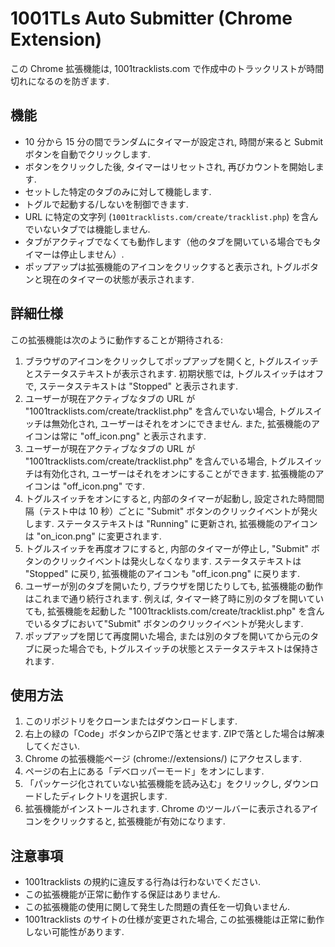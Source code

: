 # 1001TLs Auto Submitter (Chrome Extension)

この Chrome 拡張機能は, 1001tracklists.com で作成中のトラックリストが時間切れになるのを防ぎます.

## 機能

- 10 分から 15 分の間でランダムにタイマーが設定され, 時間が来ると Submit ボタンを自動でクリックします.
- ボタンをクリックした後, タイマーはリセットされ, 再びカウントを開始します.
- セットした特定のタブのみに対して機能します.
- トグルで起動する/しないを制御できます.
- URL に特定の文字列 (`1001tracklists.com/create/tracklist.php`) を含んでいないタブでは機能しません.
- タブがアクティブでなくても動作します（他のタブを開いている場合でもタイマーは停止しません）.
- ポップアップは拡張機能のアイコンをクリックすると表示され, トグルボタンと現在のタイマーの状態が表示されます.

## 詳細仕様

この拡張機能は次のように動作することが期待される:

1. ブラウザのアイコンをクリックしてポップアップを開くと, トグルスイッチとステータステキストが表示されます. 初期状態では, トグルスイッチはオフで, ステータステキストは "Stopped" と表示されます.
2. ユーザーが現在アクティブなタブの URL が "1001tracklists.com/create/tracklist.php" を含んでいない場合, トグルスイッチは無効化され, ユーザーはそれをオンにできません. また, 拡張機能のアイコンは常に "off_icon.png" と表示されます.
3. ユーザーが現在アクティブなタブの URL が "1001tracklists.com/create/tracklist.php" を含んでいる場合, トグルスイッチは有効化され, ユーザーはそれをオンにすることができます. 拡張機能のアイコンは "off_icon.png" です.
4. トグルスイッチをオンにすると, 内部のタイマーが起動し, 設定された時間間隔（テスト中は 10 秒）ごとに "Submit" ボタンのクリックイベントが発火します. ステータステキストは "Running" に更新され, 拡張機能のアイコンは "on_icon.png" に変更されます.
5. トグルスイッチを再度オフにすると, 内部のタイマーが停止し, "Submit" ボタンのクリックイベントは発火しなくなります. ステータステキストは "Stopped" に戻り, 拡張機能のアイコンも "off_icon.png" に戻ります.
6. ユーザーが別のタブを開いたり, ブラウザを閉じたりしても, 拡張機能の動作はこれまで通り続行されます. 例えば, タイマー終了時に別のタブを開いていても, 拡張機能を起動した "1001tracklists.com/create/tracklist.php" を含んでいるタブにおいて"Submit" ボタンのクリックイベントが発火します.
7. ポップアップを閉じて再度開いた場合, または別のタブを開いてから元のタブに戻った場合でも, トグルスイッチの状態とステータステキストは保持されます.

## 使用方法

1. このリポジトリをクローンまたはダウンロードします.
  1. 右上の緑の「Code」ボタンからZIPで落とせます. ZIPで落とした場合は解凍してください.
2. Chrome の拡張機能ページ (chrome://extensions/) にアクセスします.
3. ページの右上にある「デベロッパーモード」をオンにします.
4. 「パッケージ化されていない拡張機能を読み込む」をクリックし, ダウンロードしたディレクトリを選択します.
5. 拡張機能がインストールされます. Chrome のツールバーに表示されるアイコンをクリックすると, 拡張機能が有効になります.

## 注意事項

- 1001tracklists の規約に違反する行為は行わないでください.
- この拡張機能が正常に動作する保証はありません.
- この拡張機能の使用に関して発生した問題の責任を一切負いません.
- 1001tracklists のサイトの仕様が変更された場合, この拡張機能は正常に動作しない可能性があります.
